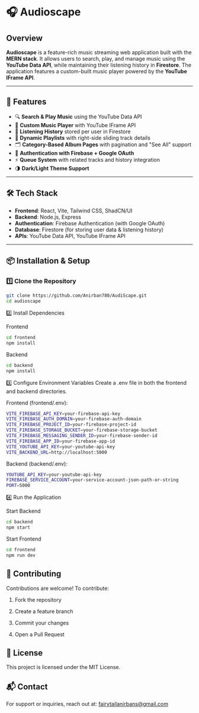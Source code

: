 # 🎧 Audioscape

## Overview
**Audioscape** is a feature-rich music streaming web application built with the **MERN stack**. It allows users to search, play, and manage music using the **YouTube Data API**, while maintaining their listening history in **Firestore**. The application features a custom-built music player powered by the **YouTube IFrame API**.

---

## 🚀 Features

- 🔍 **Search & Play Music** using the YouTube Data API  
- 🎵 **Custom Music Player** with YouTube IFrame API  
- 📜 **Listening History** stored per user in Firestore  
- 🎼 **Dynamic Playlists** with right-side sliding track details  
- 🗂 **Category-Based Album Pages** with pagination and "See All" support  
- 🔐 **Authentication with Firebase + Google OAuth**  
- ⚡ **Queue System** with related tracks and history integration  
- 🌗 **Dark/Light Theme Support**

---

## 🛠 Tech Stack

- **Frontend**: React, Vite, Tailwind CSS, ShadCN/UI  
- **Backend**: Node.js, Express  
- **Authentication**: Firebase Authentication (with Google OAuth)  
- **Database**: Firestore (for storing user data & listening history)  
- **APIs**: YouTube Data API, YouTube IFrame API  

---

## 📦 Installation & Setup

### 1️⃣ Clone the Repository

```bash
git clone https://github.com/Anirban780/AudiScape.git
cd audioscape
```
2️⃣ Install Dependencies

Frontend
```bash
cd frontend
npm install
```
Backend
```bash
cd backend
npm install
```
3️⃣ Configure Environment Variables
Create a .env file in both the frontend and backend directories.

Frontend (frontend/.env):
```bash
VITE_FIREBASE_API_KEY=your-firebase-api-key
VITE_FIREBASE_AUTH_DOMAIN=your-firebase-auth-domain
VITE_FIREBASE_PROJECT_ID=your-firebase-project-id
VITE_FIREBASE_STORAGE_BUCKET=your-firebase-storage-bucket
VITE_FIREBASE_MESSAGING_SENDER_ID=your-firebase-sender-id
VITE_FIREBASE_APP_ID=your-firebase-app-id
VITE_YOUTUBE_API_KEY=your-youtube-api-key
VITE_BACKEND_URL=http://localhost:5000

```
Backend (backend/.env):
```bash
YOUTUBE_API_KEY=your-youtube-api-key
FIREBASE_SERVICE_ACCOUNT=your-service-account-json-path-or-string
PORT=5000
```

4️⃣ Run the Application

Start Backend
```bash
cd backend
npm start
```

Start Frontend
```bash
cd frontend
npm run dev
```

## 🤝 Contributing

Contributions are welcome!
To contribute:

1. Fork the repository

2. Create a feature branch

3. Commit your changes

4. Open a Pull Request

## 📜 License
This project is licensed under the MIT License.

## 📬 Contact
For support or inquiries, reach out at:
fairytailanirbans@gmail.com
